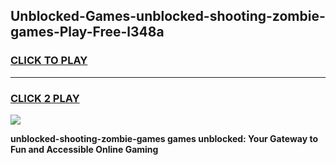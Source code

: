 
## Unblocked-Games-unblocked-shooting-zombie-games-Play-Free-l348a
<h3>
<a href="https://premium76.site?title=unblocked-shooting-zombie-games&ref=10A">CLICK TO PLAY</a></h3>
<hr>

<h3>
<a href="https://premium76.site?title=unblocked-shooting-zombie-games&ref=10A">CLICK 2 PLAY</a>
  
</h3>

<a href="https://premium76.site?title=unblocked-shooting-zombie-games&ref=10A"><img src="https://clearcache.store/games.png"></a>


**unblocked-shooting-zombie-games games unblocked: Your Gateway to Fun and Accessible Online Gaming**
